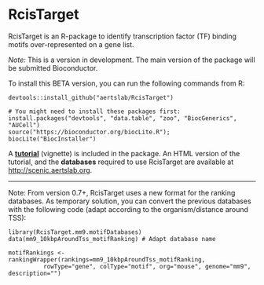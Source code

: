 # RcisTarget
RcisTarget is an R-package to identify transcription factor (TF) binding motifs over-represented on a gene list. 







*Note:* This is a version in development. The main version of the package will be submitted Bioconductor. 

To install this BETA version, you can run the following commands from R:
```
devtools::install_github("aertslab/RcisTarget")

# You might need to install these packages first:
install.packages("devtools", "data.table", "zoo", "BiocGenerics", "AUCell")
source("https://bioconductor.org/biocLite.R"); biocLite("BiocInstaller")
```

A **[tutorial](http://scenic.aertslab.org/tutorials/RcisTarget_tutorial.html)** (vignette) is included in the package.
An HTML version of the tutorial, and the **databases** required to use RcisTarget are available at http://scenic.aertslab.org.

____
Note: From version 0.7+, RcisTarget uses a new format for the ranking databases. As temporary solution, you can convert the previous databases with the following code (adapt according to the organism/distance around TSS):

```
library(RcisTarget.mm9.motifDatabases)
data(mm9_10kbpAroundTss_motifRanking) # Adapt database name

motifRankings <- rankingWrapper(rankings=mm9_10kbpAroundTss_motifRanking, 
          rowType="gene", colType="motif", org="mouse", genome="mm9", description="")
```

